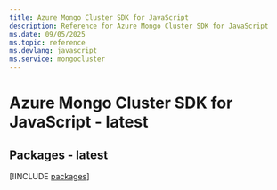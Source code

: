 ```yaml
---
title: Azure Mongo Cluster SDK for JavaScript
description: Reference for Azure Mongo Cluster SDK for JavaScript
ms.date: 09/05/2025
ms.topic: reference
ms.devlang: javascript
ms.service: mongocluster
---
```

# Azure Mongo Cluster SDK for JavaScript - latest
## Packages - latest
[!INCLUDE [packages](mongo-cluster-index.md)]